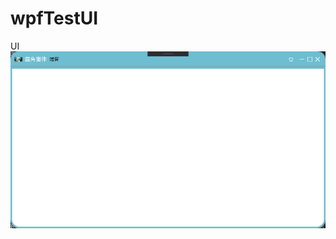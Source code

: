 # wpfTestUI
UI
 ![ImageSelector](https://github.com/towerDLH/wpfTestUI/blob/dev/WpfApp3/Image/BorderWindow.png)
